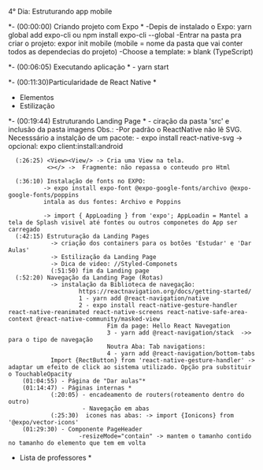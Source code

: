 4° Dia: Estruturando app mobile

*- (00:00:00) Criando projeto com Expo *
	    -Depis de instalado o Expo: yarn global add expo-cli ou npm install expo-cli --global 
	    -Entrar na pasta pra criar o projeto: expor init mobile (mobile = nome da pasta que vai   conter todos as dependecias do projeto)
		  -Choose a template: » blank (TypeScript)

*- (00:06:05) Executando aplicação *
              - yarn start

*- (00:11:30)Particularidade de React Native *
  - Elementos
  - Estilização

*- (00:19:44) Estruturando Landing Page *
              - ciração da pasta 'src' e inclusão da pasta imagens
    Obs.: -Por padrão o ReactNative não lê SVG. Necesssário a instalção de um pacote: 
            - expo install react-native-svg
                -> opcional: expo client:install:android

      (:26:25) <View><View/> -> Cria uma View na tela.
               <></> ->  Fragmente: não repassa o conteudo pro Html

      (:36:10) Instalação de fonts no EXPO:
              -> expo install expo-font @expo-google-fonts/archivo @expo-google-fonts/poppins
              intala as dus fontes: Archivo e Poppins

              -> import { AppLoading } from 'expo'; AppLoadin = Mantel a tela de Splash visivel até fontes ou outros componetes do App ser carregado
      (:42:15) Estruturação da Landing Pages 
                -> criação dos containers para os botões 'Estudar' e 'Dar Aulas'
                -> Estilização da Landing Page 
                -> Dica de video: //Styled-Componets
                (:51:50) fim da Landing page
      (:52:20) Navegação da Landing Page (Rotas)
                -> instalação da Biblioteca de navegação:
                        https://reactnavigation.org/docs/getting-started/
                        1 - yarn add @react-navigation/native
                        2 - expo install react-native-gesture-handler react-native-reanimated react-native-screens react-native-safe-area-context @react-native-community/masked-view
                                Fim da page: Hello React Navegation
                                3 - yarn add @react-navigation/stack  ->> para o tipo de navegação
                                Noutra Aba: Tab navigations:
                                4 - yarn add @react-navigation/bottom-tabs
                Import {RectButton} from 'react-native-gesture-handler' -> adaptar um efeito de click ao sistema utilizado. Opção pra substituir o TouchableOpacity
        (01:04:55) - Página de "Dar aulas"*
        (01:14:47) - Páginas internas *
                (:20:05) - encadeamento de routers(roteamento dentro do outro)
                         - Navegação em abas
                (:25:30)  icones nas abas: -> import {Ionicons} from '@expo/vector-icons'
        (01:29:30) - Componente PageHeader 
                        -resizeMode="contain" -> mantem o tamanho contido no tamanho do elemento que tem em volta
- Lista de professores *